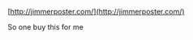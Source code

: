 <!--
id: 4554775886
link: http://jreed91.tumblr.com/post/4554775886/jimmerposter-com-buy-an-official-jimmer-fredette
slug: jimmerposter-com-buy-an-official-jimmer-fredette
date: Tue Apr 12 2011 11:03:52 GMT-0500 (CDT)
publish: 2011-04-012
tags: 
title: JimmerPoster.com - Buy an Official Jimmer Fredette Poster
-->


[http://jimmerposter.com/](http://jimmerposter.com/)

So one buy this for me


